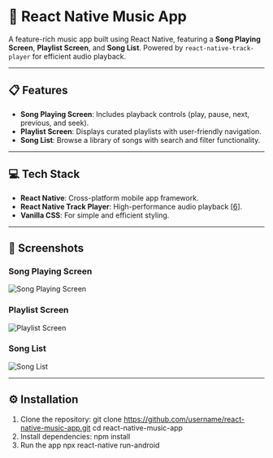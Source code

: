 # 🎵 React Native Music App

A feature-rich music app built using React Native, featuring a **Song Playing Screen**, **Playlist Screen**, and **Song List**. Powered by `react-native-track-player` for efficient audio playback.

---

## 📋 Features

- **Song Playing Screen**: Includes playback controls (play, pause, next, previous, and seek).
- **Playlist Screen**: Displays curated playlists with user-friendly navigation.
- **Song List**: Browse a library of songs with search and filter functionality.

---

## 💻 Tech Stack

- **React Native**: Cross-platform mobile app framework.
- **React Native Track Player**: High-performance audio playback [[6](https://blog.logrocket.com/react-native-track-player-complete-guide/)].
- **Vanilla CSS**: For simple and efficient styling.

---

## 📱 Screenshots

### Song Playing Screen
![Song Playing Screen](assets/screenshots/song-playing-screen.png)

### Playlist Screen
![Playlist Screen](assets/screenshots/playlist-screen.png)

### Song List
![Song List](assets/screenshots/song-list.png)

---

## ⚙️ Installation

1. Clone the repository:
   git clone https://github.com/username/react-native-music-app.git
   cd react-native-music-app
2. Install dependencies:
   npm install
3. Run the app
   npx react-native run-android
